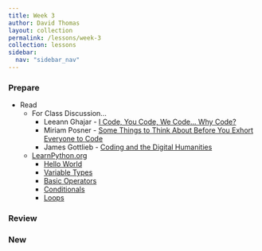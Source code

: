 ```yaml
---
title: Week 3
author: David Thomas
layout: collection
permalink: /lessons/week-3
collection: lessons
sidebar:
  nav: "sidebar_nav"
---
```


### Prepare

- Read
    - For Class Discussion...
        - Leeann Ghajar - [I Code, You Code, We Code... Why Code?](https://www.hastac.org/blogs/leeannghajar/2012/02/12/i-code-you-code-we-codewhy-code)
        - Miriam Posner - [Some Things to Think About Before You Exhort Everyone to Code](http://miriamposner.com/blog/some-things-to-think-about-before-you-exhort-everyone-to-code/)
        - James Gottlieb - [Coding and the Digital Humanities](http://www.jamesgottlieb.com/2012/03/08/coding-and-digital-humanities/)
    - [LearnPython.org](https://www.learnpython.org/)
        - [Hello World](https://www.learnpython.org/en/Hello%2C_World%21)
        - [Variable Types](https://www.learnpython.org/en/Variables_and_Types)
        - [Basic Operators](https://www.learnpython.org/en/Basic_Operators)
        - [Conditionals](https://www.learnpython.org/en/Conditions)
        - [Loops](https://www.learnpython.org/en/Loops)

### Review

### New

